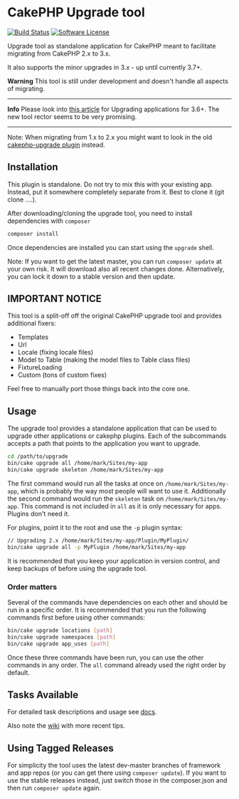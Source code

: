 # CakePHP Upgrade tool 
[![Build Status](https://api.travis-ci.org/dereuromark/upgrade.svg?branch=develop)](https://travis-ci.org/dereuromark/upgrade)
[![Software License](https://img.shields.io/badge/license-MIT-brightgreen.svg?style=flat-square)](LICENSE)


Upgrade tool as standalone application for CakePHP meant to facilitate migrating from CakePHP 2.x to 3.x.

It also supports the minor upgrades in 3.x - up until currently 3.7+.

**Warning** This tool is still under development and doesn't handle all aspects of migrating.

--- 
**Info** Please look into [this article](https://www.dereuromark.de/2018/03/14/cakephp-3-6-is-coming/) for Upgrading applications for 3.6+. The new tool rector seems to be very promising.

--- 


Note: When migrating from 1.x to 2.x you might want to look in the old [cakephp-upgrade plugin](https://github.com/dereuromark/cakephp-upgrade) instead.


## Installation

This plugin is standalone. Do not try to mix this with your existing app. Instead, put it somewhere completely separate from it.
Best to clone it (git clone ....).

After downloading/cloning the upgrade tool, you need to install dependencies with `composer`

```bash
composer install
```

Once dependencies are installed you can start using the `upgrade` shell.

Note: If you want to get the latest master, you can run `composer update` at your own risk. 
It will download also all recent changes done.
Alternatively, you can lock it down to a stable version and then update.

## IMPORTANT NOTICE

This tool is a split-off off the original CakePHP upgrade tool and provides additional fixers:
- Templates
- Url
- Locale (fixing locale files)
- Model to Table (making the model files to Table class files)
- FixtureLoading
- Custom (tons of custom fixes)

Feel free to manually port those things back into the core one.

## Usage

The upgrade tool provides a standalone application that can be used to upgrade
other applications or cakephp plugins. Each of the subcommands accepts a path
that points to the application you want to upgrade.

```bash
cd /path/to/upgrade
bin/cake upgrade all /home/mark/Sites/my-app
bin/cake upgrade skeleton /home/mark/Sites/my-app
```
The first command would run all the tasks at once on `/home/mark/Sites/my-app`,
which is probably the way most people will want to use it.
Additionally the second command would run the `skeleton` task on `/home/mark/Sites/my-app`.
This command is not included in `all` as it is only necessary for apps. Plugins don't need it.

For plugins, point it to the root and use the `-p` plugin syntax:
```bash
// Upgrading 2.x /home/mark/Sites/my-app/Plugin/MyPlugin/ 
bin/cake upgrade all -p MyPlugin /home/mark/Sites/my-app
```

It is recommended that you keep your application in version control, and keep
backups of before using the upgrade tool.

### Order matters

Several of the commands have dependencies on each other and should be run in a specific order. It
is recommended that you run the following commands first before using other commands:

```bash
bin/cake upgrade locations [path]
bin/cake upgrade namespaces [path]
bin/cake upgrade app_uses [path]
```

Once these three commands have been run, you can use the other commands in any order.
The `all` command already used the right order by default.

## Tasks Available
For detailed task descriptions and usage see [docs](docs).

Also note the [wiki](https://github.com/dereuromark/upgrade/wiki) with more recent tips.


## Using Tagged Releases
For simplicity the tool uses the latest dev-master branches of framework and app repos (or you can get there using `composer update`).
If you want to use the stable releases instead, just switch those in the composer.json and then run `composer update` again.
